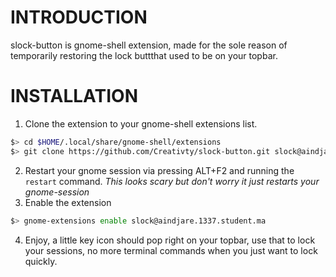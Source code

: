 # INTRODUCTION
slock-button is gnome-shell extension, made for the sole reason of temporarily restoring the lock buttthat used to be on your topbar.

# INSTALLATION
1. Clone the extension to your gnome-shell extensions list.
```bash
$> cd $HOME/.local/share/gnome-shell/extensions
$> git clone https://github.com/Creativty/slock-button.git slock@aindjare.1337.student.ma
```
2. Restart your gnome session via pressing ALT+F2 and running the `restart` command.
_This looks scary but don't worry it just restarts your gnome-session_
3. Enable the extension
```bash
$> gnome-extensions enable slock@aindjare.1337.student.ma
```
4. Enjoy, a little key icon should pop right on your topbar, use that to lock your sessions, no more terminal commands when you just want to lock quickly.

